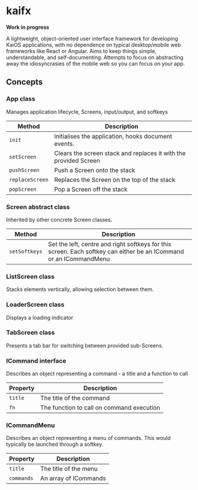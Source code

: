 # kaifx

**Work in progress**

A lightweight, object-oriented user interface framework for developing KaiOS applications, with no dependence on typical desktop/mobile web frameworks like React or Angular. Aims to keep things simple, understandable, and self-documenting. Attempts to focus on abstracting away the idiosyncrasies of the mobile web so you can focus on your app.

## Concepts

### App class

Manages application lifecycle, Screens, input/output, and softkeys

| Method | Description |
| ------ | ----------- |
| `init` | Initialises the application, hooks document events. |
| `setScreen` | Clears the screen stack and replaces it with the provided Screen |
| `pushScreen` | Push a Screen onto the stack |
| `replaceScreen` | Replaces the Screen on the top of the stack |
| `popScreen` | Pop a Screen off the stack |

### Screen abstract class

Inherited by other concrete Screen classes.

| Method | Description |
| ------ | ----------- |
| `setSoftkeys` | Set the left, centre and right softkeys for this screen. Each softkey can either be an ICommand or an ICommandMenu |

### ListScreen class

Stacks elements vertically, allowing selection between them.

### LoaderScreen class

Displays a loading indicator

### TabScreen class

Presents a tab bar for switching between provided sub-Screens.

### ICommand interface

Describes an object representing a command - a title and a function to call

| Property | Description |
| -------- | ----------- |
| `title`  | The title of the command |
| `fn`     | The function to call on command execution |

### ICommandMenu

Describes an object representing a menu of commands. This would typically be launched through a softkey.

| Property | Description |
| -------- | ----------- |
| `title`  | The title of the menu |
| `commands` | An array of ICommands |
